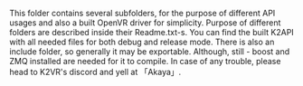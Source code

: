This folder contains several subfolders, for the purpose of different API usages
and also a built OpenVR driver for simplicity.
Purpose of different folders are described inside their Readme.txt-s.
You can find the built K2API with all needed files for both debug and release mode.
There is also an include folder, so generally it may be exportable.
Although, still - boost and ZMQ installed are needed for it to compile.
In case of any trouble, please head to K2VR's discord and yell at 「Akaya」.